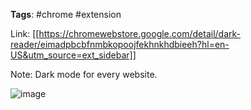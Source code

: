 **Tags**: #chrome #extension

Link:  [[https://chromewebstore.google.com/detail/dark-reader/eimadpbcbfnmbkopoojfekhnkhdbieeh?hl=en-US&utm_source=ext_sidebar]]

Note: Dark mode for every website. 

![image](https://github.com/SaileshBK/Notemporary/assets/101400043/bd712109-ed9a-4610-a7ef-56e101878128)
